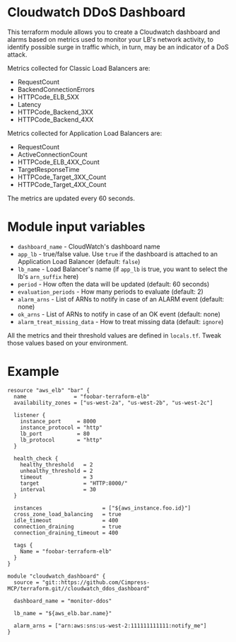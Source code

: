 # Cloudwatch DDoS Dashboard
This terraform module allows you to create a Cloudwatch dashboard and alarms based on metrics used to monitor your LB's network activity, to identify possible surge in traffic which, in turn, may be an indicator of a DoS attack.

Metrics collected for Classic Load Balancers are:
* RequestCount
* BackendConnectionErrors
* HTTPCode_ELB_5XX
* Latency
* HTTPCode_Backend_3XX
* HTTPCode_Backend_4XX

Metrics collected for Application Load Balancers are:
* RequestCount
* ActiveConnectionCount
* HTTPCode_ELB_4XX_Count
* TargetResponseTime
* HTTPCode_Target_3XX_Count
* HTTPCode_Target_4XX_Count

The metrics are updated every 60 seconds.

# Module input variables
- `dashboard_name` - CloudWatch's dashboard name
- `app_lb` - true/false value. Use `true` if the dashboard is attached to an Application Load Balancer (default: `false`)
- `lb_name` - Load Balancer's name (if `app_lb` is true, you want to select the lb's `arn_suffix` here)
- `period` - How often the data will be updated (default: 60 seconds)
- `evaluation_periods` - How many periods to evaluate (default: 2)
- `alarm_arns` - List of ARNs to notify in case of an ALARM event (default: none)
- `ok_arns` - List of ARNs to notify in case of an OK event (default: none)
- `alarm_treat_missing_data` - How to treat missing data (default: `ignore`)

All the metrics and their threshold values are defined in `locals.tf`. Tweak those values based on your environment.

# Example

```
resource "aws_elb" "bar" {
  name               = "foobar-terraform-elb"
  availability_zones = ["us-west-2a", "us-west-2b", "us-west-2c"]

  listener {
    instance_port     = 8000
    instance_protocol = "http"
    lb_port           = 80
    lb_protocol       = "http"
  }

  health_check {
    healthy_threshold   = 2
    unhealthy_threshold = 2
    timeout             = 3
    target              = "HTTP:8000/"
    interval            = 30
  }

  instances                   = ["${aws_instance.foo.id}"]
  cross_zone_load_balancing   = true
  idle_timeout                = 400
  connection_draining         = true
  connection_draining_timeout = 400

  tags {
    Name = "foobar-terraform-elb"
  }
}

module "cloudwatch_dashboard" {
  source = "git::https://github.com/Cimpress-MCP/terraform.git//cloudwatch_ddos_dashboard"

  dashboard_name = "monitor-ddos"

  lb_name = "${aws_elb.bar.name}"

  alarm_arns = ["arn:aws:sns:us-west-2:111111111111:notify_me"]
}
```
